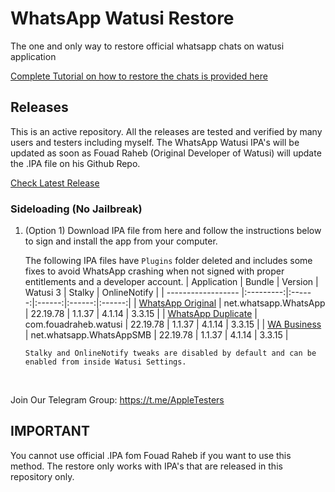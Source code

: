 [original]: https://github.com/iammanpreetsingh/WhatsApp-Watusi-Restore/releases/download/v22.19.78/WhatsApp.Original.v22.19.78.-.@thisismanpreets.ipa
[duplicate]: https://github.com/iammanpreetsingh/WhatsApp-Watusi-Restore/releases/download/v22.19.78/WhatsApp.Duplicate.v22.19.78.-.@thisismanpreets.ipa
[business]: https://github.com/iammanpreetsingh/WhatsApp-Watusi-Restore/releases/download/v22.19.78/WhatsApp.Business.v22.19.78.-.@thisismanpreets.ipa

# WhatsApp Watusi Restore

The one and only way to restore official whatsapp chats on watusi application

[Complete Tutorial on how to restore the chats is provided here](https://bit.ly/Watusi-Manpreet)


## Releases

This is an active repository. All the releases are tested and verified by many users and testers including myself. 
The WhatsApp Watusi IPA's will be updated as soon as Fouad Raheb (Original Developer of Watusi) will update the .IPA file on his Github Repo. 

[Check Latest Release](https://github.com/iammanpreetsingh/WhatsApp-Watusi-Restore/releases/latest)

### Sideloading (No Jailbreak)

1. (Option 1) Download IPA file from here and follow the instructions below to sign and install the app from your computer.

    The following IPA files have `Plugins` folder deleted and includes some fixes to avoid WhatsApp crashing when not signed with proper entitlements and a developer account.
    | Application | Bundle | Version | Watusi 3 | Stalky | OnlineNotify |
    | ------------------ |:---------:|:------:|:------:|:------:|:------:|
    | [WhatsApp Original][original] | net.whatsapp.WhatsApp | 22.19.78 | 1.1.37 | 4.1.14 | 3.3.15 |
    | [WhatsApp Duplicate][duplicate] | com.fouadraheb.watusi | 22.19.78 | 1.1.37 | 4.1.14 | 3.3.15 |
    | [WA Business][business] | net.whatsapp.WhatsAppSMB | 22.19.78 | 1.1.37 | 4.1.14 | 3.3.15 |

    ```Stalky and OnlineNotify tweaks are disabled by default and can be enabled from inside Watusi Settings.```
    
&nbsp;

Join Our Telegram Group: https://t.me/AppleTesters 


## IMPORTANT

You cannot use official .IPA fom Fouad Raheb if you want to use this method. The restore only works with IPA's that are released in this repository only. 

